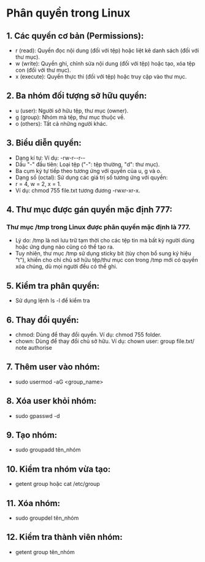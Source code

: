 # Phân quyền trong Linux
## 1. Các quyền cơ bản (Permissions):
* r (read): Quyền đọc nội dung (đối với tệp) hoặc liệt kê danh sách (đối với thư mục).
* w (write): Quyền ghi, chỉnh sửa nội dung (đối với tệp) hoặc tạo, xóa tệp con (đối với thư mục).
* x (execute): Quyền thực thi (đối với tệp) hoặc truy cập vào thư mục.
## 2. Ba nhóm đối tượng sở hữu quyền:
* u (user): Người sở hữu tệp, thư mục (owner).
* g (group): Nhóm mà tệp, thư mục thuộc về.
* o (others): Tất cả những người khác.
## 3. Biểu diễn quyền:
* Dạng kí tự: Ví dụ: -rw-r--r--
* Dấu "-" đầu tiên: Loại tệp ("-": tệp thường, "d": thư mục).
* Ba cụm ký tự tiếp theo tương ứng với quyền của u, g và o.
* Dạng số (octal): Sử dụng các giá trị số tương ứng với quyền:
* r = 4, w = 2, x = 1.
* Ví dụ: chmod 755 file.txt tương đương -rwxr-xr-x.
## 4. Thư mục được gán quyền mặc định 777:
### Thư mục /tmp trong Linux được phân quyền mặc định là 777.
* Lý do: /tmp là nơi lưu trữ tạm thời cho các tệp tin mà bất kỳ người dùng hoặc ứng dụng nào cũng có thể tạo ra.
* Tuy nhiên, thư mục /tmp sử dụng sticky bit (tùy chọn bổ sung ký hiệu "t"), khiến cho chỉ chủ sở hữu tệp/thư mục con trong /tmp mới có quyền xóa chúng, dù mọi người đều có thể ghi.
## 5. Kiểm tra phân quyền:
* Sử dụng lệnh ls -l để kiểm tra
## 6. Thay đổi quyền:
* chmod: Dùng để thay đổi quyền.
  Ví dụ: chmod 755 folder.
* chown: Dùng để thay đổi chủ sở hữu.
  Ví dụ: chown user: group file.txt/
note authorise
## 7. Thêm user vào nhóm:
* sudo usermod -aG <group_name> <username>
## 8. Xóa user khỏi nhóm:
* sudo gpasswd -d <username> <groupname>
## 9. Tạo nhóm:
* sudo groupadd tên_nhóm
## 10. Kiểm tra nhóm vừa tạo:
* getent group hoặc cat /etc/group
## 11. Xóa nhóm:
* sudo groupdel tên_nhóm
## 12. Kiểm tra thành viên nhóm:
* getent group tên_nhóm

